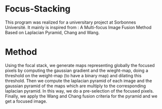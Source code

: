 # Focus-Stacking
This program was realized for a universitary project at Sorbonnes Université. It mainly is inspired from : A Multi-focus Image Fusion Method Based on Laplacian Pyramid, Chang and Wang. 
# Method
Using the focal stack, we generate maps representing globally the focused pixels by computing the gaussian gradient and the wieght-map, doing a threshold on the weight-map (to have a binary map) and dilating this threshold. Then we compute the laplacian pyramid of each image and the gaussian pyramid of the maps which are multiply to the corresponding laplacian pyramid. In this way, we do a pre-selection of the focused pixels. Finally, we apply the Wang and Chang fusion criteria for the pyramid and we get a focused image.
